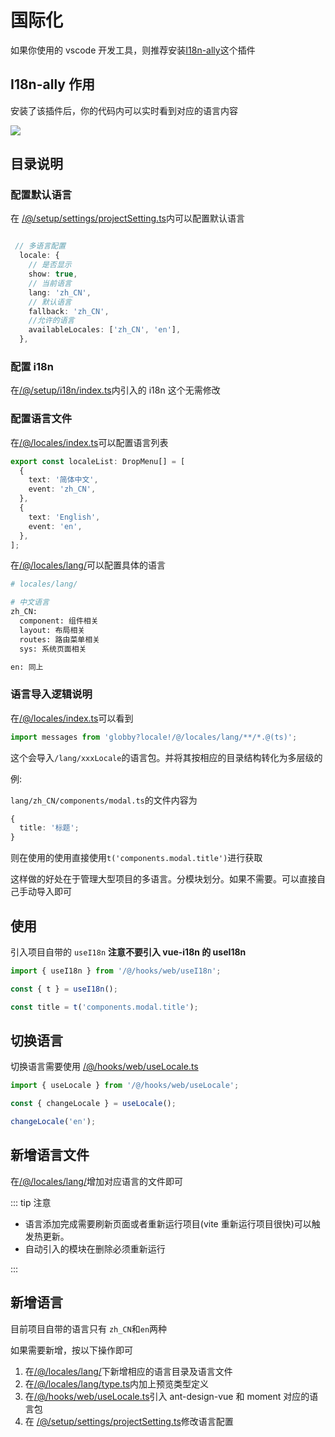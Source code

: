 # 国际化

如果你使用的 vscode 开发工具，则推荐安装[I18n-ally](https://marketplace.visualstudio.com/items?itemName=antfu.i18n-ally)这个插件

## I18n-ally 作用

安装了该插件后，你的代码内可以实时看到对应的语言内容

![](/img/i18n/index.png)

## 目录说明

### 配置默认语言

在 [/@/setup/settings/projectSetting.ts](https://github.com/anncwb/vue-vben-admin/tree/main/src/settings/projectSetting.ts)内可以配置默认语言

```ts

 // 多语言配置
  locale: {
    // 是否显示
    show: true,
    // 当前语言
    lang: 'zh_CN',
    // 默认语言
    fallback: 'zh_CN',
    //允许的语言
    availableLocales: ['zh_CN', 'en'],
  },

```

### 配置 i18n

在[/@/setup/i18n/index.ts](https://github.com/anncwb/vue-vben-admin/tree/main/src/setup/i18n/index.ts)内引入的 i18n 这个无需修改

### 配置语言文件

在[/@/locales/index.ts](https://github.com/anncwb/vue-vben-admin/tree/main/src/locales/index.ts)可以配置语言列表

```ts
export const localeList: DropMenu[] = [
  {
    text: '简体中文',
    event: 'zh_CN',
  },
  {
    text: 'English',
    event: 'en',
  },
];
```

在[/@/locales/lang/](https://github.com/anncwb/vue-vben-admin/tree/main/src/locales/lang)可以配置具体的语言

```bash
# locales/lang/

# 中文语言
zh_CN:
  component: 组件相关
  layout: 布局相关
  routes: 路由菜单相关
  sys: 系统页面相关

en: 同上

```

### 语言导入逻辑说明

在[/@/locales/index.ts](https://github.com/anncwb/vue-vben-admin/tree/main/src/locales/index.ts)可以看到

```ts
import messages from 'globby?locale!/@/locales/lang/**/*.@(ts)';
```

这个会导入`/lang/xxxLocale`的语言包。并将其按相应的目录结构转化为多层级的

例:

`lang/zh_CN/components/modal.ts`的文件内容为

```ts
{
  title: '标题';
}
```

则在使用的使用直接使用`t('components.modal.title')`进行获取

这样做的好处在于管理大型项目的多语言。分模块划分。如果不需要。可以直接自己手动导入即可

## 使用

引入项目自带的 `useI18n` **注意不要引入 vue-i18n 的 useI18n**

```ts
import { useI18n } from '/@/hooks/web/useI18n';

const { t } = useI18n();

const title = t('components.modal.title');
```

## 切换语言

切换语言需要使用 [/@/hooks/web/useLocale.ts](https://github.com/anncwb/vue-vben-admin/tree/main/src/hooks/web/useLocale.ts)

```ts
import { useLocale } from '/@/hooks/web/useLocale';

const { changeLocale } = useLocale();

changeLocale('en');
```

## 新增语言文件

在[/@/locales/lang/](https://github.com/anncwb/vue-vben-admin/tree/main/src/locales/lang)增加对应语言的文件即可

::: tip 注意

- 语言添加完成需要刷新页面或者重新运行项目(vite 重新运行项目很快)可以触发热更新。
- 自动引入的模块在删除必须重新运行

:::

## 新增语言

目前项目自带的语言只有 `zh_CN`和`en`两种

如果需要新增，按以下操作即可

1. 在[/@/locales/lang/](https://github.com/anncwb/vue-vben-admin/tree/main/src/locales/lang)下新增相应的语言目录及语言文件
2. 在[/@/locales/lang/type.ts](https://github.com/anncwb/vue-vben-admin/tree/main/src/locales/type.ts)内加上预览类型定义
3. 在[/@/hooks/web/useLocale.ts](https://github.com/anncwb/vue-vben-admin/tree/main/src/hooks/web/useLocale.ts)引入 ant-design-vue 和 moment 对应的语言包
4. 在 [/@/setup/settings/projectSetting.ts](https://github.com/anncwb/vue-vben-admin/tree/main/src/settings/projectSetting.ts)修改语言配置
